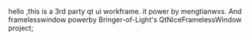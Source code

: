 hello ,this is a 3rd party qt ui workframe. it power by mengtianwxs. 
And framelesswindow powerby Bringer-of-Light's QtNiceFramelessWindow project;
